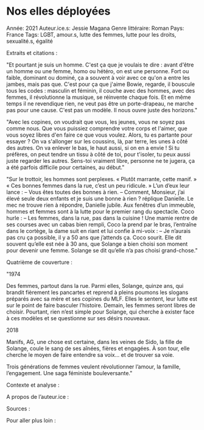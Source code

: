 # Nos elles déployées

Année: 2021
Auteur.ice.s: Jessie Magana
Genre littéraire: Roman
Pays: France
Tags: LGBT, amour.s, lutte des femmes, lutte pour les droits, sexualité.s, égalité

Extraits et citations :

"Et pourtant je suis un homme. C'est ça que je voulais te dire : avant d'être un homme ou une femme, homo ou hétéro, on est une personne. Fort ou faible, dominant ou dominé, ça a souvent à voir avec ce qu'on a entre les jambes, mais pas que. C'est pour ça que j'aime Bowie, regarde, il bouscule tous les codes : masculin et féminin, il couche avec des hommes, avec des femmes, il révolutionne la musique, se réinvente chaque fois. Et en même temps il ne revendique rien, ne veut pas être un porte-drapeau, ne marche pas pour une cause. C'est pas un modèle. Il nous ouvre juste des horizons."

"Avec les copines, on voudrait que vous, les jeunes, vous ne soyez pas comme nous. Que vous puissiez comprendre votre corps et l'aimer, que vous soyez libres d'en faire ce que vous voulez. Alors, tu es partante pour essayer ? On va s'allonger sur les coussins, là, par terre, les unes à côté des autres. On va enlever le bas, le haut aussi, si on en a envie ! Si tu préfères, on peut tendre un tissu à côté de toi, pour t'isoler, tu peux aussi juste regarder les autres. Sens-toi vraiment libre, personne ne te jugera, ça a été parfois difficile pour certaines, au début."

"Sur le trottoir, les hommes sont perplexes. « Plutôt marrante, cette manif. »
« Ces bonnes femmes dans la rue, c’est un peu ridicule. » L’un d’eux leur lance :
– Vous êtes toutes des bonnes à rien.
– Comment, Monsieur, j’ai élevé seule deux enfants et je suis une bonne à rien ? réplique
Danielle.
Le mec ne trouve rien à répondre, Danielle jubile. Aux fenêtres d’un immeuble, hommes et
femmes sont à la lutte pour le premier rang du
spectacle. Coco hurle :
– Les femmes, dans la rue, pas dans la cuisine !
Une mamie rentre de ses courses avec un cabas bien rempli, Coco la prend par le bras,
l’entraîne dans le cortège, la dame suit en riant et lui confie à mi-voix :
– Je n’aurais pas cru ça possible, il y a 50 ans que j’attends ça.
Coco sourit. Elle dit souvent qu’elle est née à 30 ans, que Solange a bien choisi son moment
pour devenir une femme. Solange se dit qu’elle n’a pas choisi grand-chose."

Quatrième de couverture :

"1974

Des femmes, partout dans la rue. Parmi elles, Solange, quinze ans, qui brandit fièrement les pancartes et reprend à pleins poumons les slogans préparés avec sa mère et ses copines du MLF. Elles le sentent, leur lutte est sur le point de faire basculer l’histoire. Demain, les femmes seront libres de choisir. Pourtant, rien n’est simple pour Solange, qui cherche à exister face à ces modèles et se questionne sur ses désirs nouveaux.

2018

Manifs, AG, une chose est certaine, dans les veines de Sido, la fille de Solange, coule le sang de ses aînées, fières et engagées. À son tour, elle cherche le moyen de faire entendre sa voix... et de trouver sa voie.

Trois générations de femmes veulent révolutionner l’amour, la famille, l’engagement. Une saga féministe bouleversante."

Contexte et analyse : 

A propos de l’auteur.ice : 

Sources : 

Pour aller plus loin :